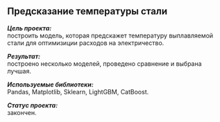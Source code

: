 ## Предсказание температуры стали
***Цель проекта:***  
построить модель, которая предскажет температуру выплавляемой стали для оптимизиции расходов на электричество.

***Результат:***  
построено несколько моделей, проведено сравнение и выбрана лучшая.

***Используемые библиотеки:***  
Pandas, Matplotlib, Sklearn, LightGBM, CatBoost.

***Статус проекта:***  
закончен.
